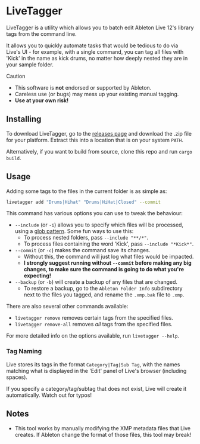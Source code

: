 # LiveTagger

LiveTagger is a utility which allows you to batch edit Ableton Live 12's library tags from the command line.

It allows you to quickly automate tasks that would be tedious to do via Live's UI - for example, with a single command, you can tag all files with 'Kick' in the name as kick drums, no matter how deeply nested they are in your sample folder.

> [!CAUTION]
> * This software is **not** endorsed or supported by Ableton.
> * Careless use (or bugs) may mess up your existing manual tagging.
> * **Use at your own risk!**

## Installing

To download LiveTagger, go to the [releases page](https://github.com/17cupsofcoffee/LiveTagger/releases) and download the .zip file for your platform. Extract this into a location that is on your system `PATH`.

Alternatively, if you want to build from source, clone this repo and run `cargo build`.

## Usage

Adding some tags to the files in the current folder is as simple as:

```bash
livetagger add "Drums|Hihat" "Drums|HiHat|Closed" --commit
```

This command has various options you can use to tweak the behaviour:

* `--include` (or `-i`) allows you to specify which files will be processed, using a [glob pattern](https://www.digitalocean.com/community/tools/glob). Some fun ways to use this:
    * To process nested folders, pass `--include "**/*"`.
    * To process files containing the word 'Kick', pass `--include "*Kick*"`.
* `--commit` (or `-c`) makes the command save its changes.
    * Without this, the command will just log what files would be impacted.
    * **I strongly suggest running without `--commit` before making any big changes, to make sure the command is going to do what you're expecting!**
* `--backup` (or `-b`) will create a backup of any files that are changed.
    * To restore a backup, go to the `Ableton Folder Info` subdirectory next to the files you tagged, and rename the `.xmp.bak` file to `.xmp`.

There are also several other commands available:

* `livetagger remove` removes certain tags from the specified files.
* `livetagger remove-all` removes *all* tags from the specified files.

For more detailed info on the options available, run `livetagger --help`.

### Tag Naming

Live stores its tags in the format `Category|Tag|Sub Tag`, with the names matching what is displayed in the 'Edit' panel of Live's browser (including spaces).

If you specify a category/tag/subtag that does not exist, Live will create it automatically. Watch out for typos!

## Notes

* This tool works by manually modifying the XMP metadata files that Live creates. If Ableton change the format of those files, this tool may break!
